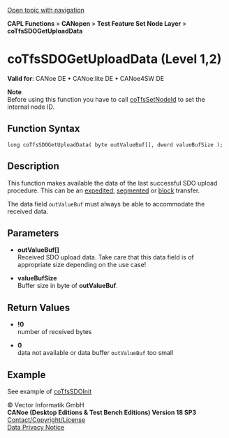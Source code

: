 [Open topic with navigation](../../../../../../CANoeDEFamily.htm#Topics/CAPLFunctions/CANopen/NodeLayerTFS/Functions/CAPLfunctionCoTfsSdoGetUploadData.md)

**CAPL Functions** » **CANopen** » **Test Feature Set Node Layer** » **coTfsSDOGetUploadData**

# coTfsSDOGetUploadData (Level 1,2)

**Valid for**: CANoe DE • CANoe:lite DE • CANoe4SW DE

**Note**  
Before using this function you have to call [coTfsSetNodeId](CAPLfunctionCoTfsSetNodeId.md) to set the internal node ID.

## Function Syntax

```plaintext
long coTfsSDOGetUploadData( byte outValueBuf[], dword valueBufSize );
```

## Description

This function makes available the data of the last successful SDO upload procedure. This can be an [expedited](../../../../CANoeCANalyzer/CANopen/TfsNodelayer/SDO/ExpSdoUpload.md), [segmented](../../../../CANoeCANalyzer/CANopen/TfsNodelayer/SDO/SegSdoUpload.md) or [block](../../../../CANoeCANalyzer/CANopen/TfsNodelayer/PDOTests.md) transfer.

The data field `outValueBuf` must always be able to accommodate the received data.

## Parameters

- **outValueBuf[]**  
  Received SDO upload data. Take care that this data field is of appropriate size depending on the use case!

- **valueBufSize**  
  Buffer size in byte of **outValueBuf**.

## Return Values

- **!0**  
  number of received bytes

- **0**  
  data not available or data buffer `outValueBuf` too small

## Example

See example of [coTfsSDOInit](CAPLfunctionCoTfsSdoInit.md)

© Vector Informatik GmbH  
**CANoe (Desktop Editions & Test Bench Editions) Version 18 SP3**  
[Contact/Copyright/License](../../../../Shared/ContactCopyrightLicense.md)  
[Data Privacy Notice](https://www.vector.com/int/en/company/get-info/privacy-policy/)